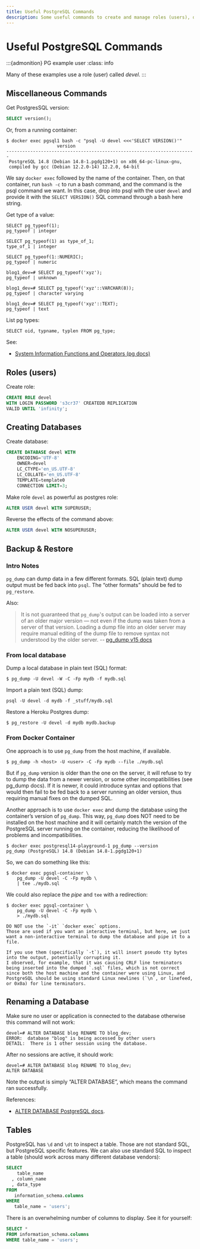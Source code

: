 ```yaml
---
title: Useful PostgreSQL Commands
description: Some useful commands to create and manage roles (users), databases and tables in PostgreSQL.
---
```


# Useful PostgreSQL Commands

:::{admonition} PG example user
:class: info

Many of these examples use a role (user) called *devel*.
:::

## Miscellaneous Commands

Get PostgresSQL version:

```sql
SELECT version();
```

Or, from a running container:

```
$ docker exec pgsql1 bash -c "psql -U devel <<<'SELECT VERSION()'"
                   version                                                       
-----------------------------------------------------------------------
 PostgreSQL 14.8 (Debian 14.8-1.pgdg120+1) on x86_64-pc-linux-gnu,
 compiled by gcc (Debian 12.2.0-14) 12.2.0, 64-bit
```

We say `docker exec` followed by the name of the container.
Then, on that container, run `bash -c` to run a bash command, and the command is the psql command we want.
In this case, drop into psql with the user `devel` and provide it with the `SELECT VERSION()` SQL command through a bash here string.

Get type of a value:

```text
SELECT pg_typeof(1);
pg_typeof | integer

SELECT pg_typeof(1) as type_of_1;
type_of_1 | integer

SELECT pg_typeof(1::NUMERIC);
pg_typeof | numeric

blog1_dev=# SELECT pg_typeof('xyz');
pg_typeof | unknown

blog1_dev=# SELECT pg_typeof('xyz'::VARCHAR(8));
pg_typeof | character varying

blog1_dev=# SELECT pg_typeof('xyz'::TEXT);
pg_typeof | text
```

List pg types:

```text
SELECT oid, typname, typlen FROM pg_type;
```

See:

- [System Information Functions and Operators (pg docs)](https://www.postgresql.org/docs/14/functions-info.html)


## Roles (users)

Create role:

```sql
CREATE ROLE devel
WITH LOGIN PASSWORD 's3cr37' CREATEDB REPLICATION
VALID UNTIL 'infinity';
```

## Creating Databases

Create database:

```sql
CREATE DATABASE devel WITH
    ENCODING='UTF-8'
    OWNER=devel
    LC_CTYPE='en_US.UTF-8'
    LC_COLLATE='en_US.UTF-8'
    TEMPLATE=template0
    CONNECTION LIMIT=3;
```

Make role `devel` as powerful as postgres role:

```sql
ALTER USER devel WITH SUPERUSER;
```

Reverse the effects of the command above:

```sql
ALTER USER devel WITH NOSUPERUSER;
```

## Backup & Restore

### Intro Notes

`pg_dump` can dump data in a few different formats.
SQL (plain text) dump output must be fed back into `psql`.
The “other formats” should be fed to `pg_restore`.

Also:

> It is not guaranteed that `pg_dump`'s output can be loaded into a server of an older major version — not even if the dump was taken from a server of that version. 
> Loading a dump file into an older server may require manual editing of the dump file to remove syntax not understood by the older server.
> -- [pg_dump v15 docs](https://www.postgresql.org/docs/current/app-pgdump.html)

### From local database

Dump a local database in plain text (SQL) format:

```shell-session
$ pg_dump -U devel -W -C -Fp mydb -f mydb.sql
``` 

Import a plain text (SQL) dump:

```shell-session
psql -U devel -d mydb -f _stuff/mydb.sql
```

Restore a Heroku Postgres dump:

```shell-session
$ pg_restore -U devel -d mydb mydb.backup
```

### From Docker Container

One approach is to use `pg_dump` from the host machine, if available.

```
$ pg_dump -h <host> -U <user> -C -Fp mydb --file ./mydb.sql
```

But if `pg_dump` version is older than the one on the server, it will refuse to try to dump the data from a newer version, or some other incompatibilities (see pg_dump docs).
If it is newer, it could introduce syntax and options that would then fail to be fed back to a server running an older version, thus requiring manual fixes on the dumped SQL.

Another approach is to use `docker exec` and dump the database using the container’s version of `pg_dump`.
This way, `pg_dump` does NOT need to be installed on the host machine and it will certainly match the version of the PostgreSQL server running on the container, reducing the likelihood of problems and incompatibilities.

```
$ docker exec postgresql14-playground-1 pg_dump --version
pg_dump (PostgreSQL) 14.8 (Debian 14.8-1.pgdg120+1)
```

So, we can do something like this:

```
$ docker exec pgsql-container \
    pg_dump -U devel -C -Fp mydb \
    | tee ./mydb.sql
```

We could also replace the _pipe_ and `tee` with a redirection:

```
$ docker exec pgsql-container \
    pg_dump -U devel -C -Fp mydb \
    > ./mydb.sql
```

```{note}
DO NOT use the `-it` `docker exec` options.
Those are used if you want an interactive terminal, but here, we just want a non-interactive terminal to dump the database and pipe it to a file.

If you use them (specifically `-t`), it will insert pseudo tty bytes into the output, potentially corrupting it.
I observed, for example, that it was causing CRLF line terminators being inserted into the dumped `.sql` files, which is not correct since both the host machine and the container were using Linux, and PostgreSQL should be using standard Linux newlines (`\n`, or linefeed, or 0x0a) for line terminators.
```

## Renaming a Database

Make sure no user or application is connected to the database otherwise this command will not work:

```text
devel=# ALTER DATABASE blog RENAME TO blog_dev;
ERROR:  database "blog" is being accessed by other users
DETAIL:  There is 1 other session using the database.
```

After no sessions are active, it should work:

```text
devel=# ALTER DATABASE blog RENAME TO blog_dev;
ALTER DATABASE
```

Note the output is simply “ALTER DATABASE”, which means the command ran successfully.

References:

- [ALTER DATABASE PostgreSQL docs](https://www.postgresql.org/docs/current/sql-alterdatabase.html).

## Tables

PostgreSQL has `\d` and `\dt` to inspect a table.
Those are not standard SQL, but PostgreSQL specific features.
We can also use standard SQL to inspect a table (should work across many different database vendors):

```sql
SELECT 
    table_name
  , column_name 
  , data_type 
FROM 
   information_schema.columns
WHERE 
   table_name = 'users';
```

There is an overwhelming number of columns to display.
See it for yourself:

```sql
SELECT *
FROM information_schema.columns
WHERE table_name = 'users';
```

